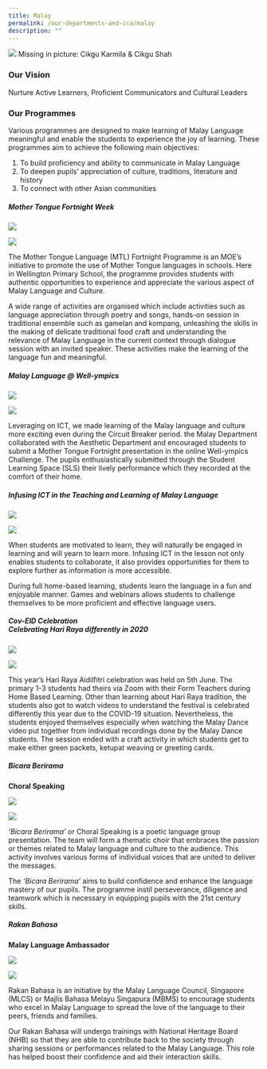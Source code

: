 ```yaml
---
title: Malay
permalink: /our-departments-and-cca/malay
description: ""
---
```

![](/images/malay%20language%20department%20i.png)
Missing in picture: Cikgu Karmila & Cikgu Shah

### Our Vision

Nurture Active Learners, Proficient Communicators and Cultural Leaders

### Our Programmes

Various programmes are designed to make learning of Malay Language meaningful and enable the students to experience the joy of learning. These programmes aim to achieve the following main objectives:
1. To build proficiency and ability to communicate in Malay Language
2. To deepen pupils’ appreciation of culture, traditions, literature and history
3. To connect with other Asian communities

##### Mother Tongue Fortnight Week
![](/images/pasted%20image%200.png)

![](/images/pasted%20image%200%20(1).png)

The Mother Tongue Language (MTL) Fortnight Programme is an MOE’s initiative to promote the use of Mother Tongue languages in schools. Here in Wellington Primary School, the programme provides students with authentic opportunities to experience and appreciate the various aspect of Malay Language and Culture. 

A wide range of activities are organised which include activities such as language appreciation through poetry and songs, hands-on session in traditional ensemble such as gamelan and kompang, unleashing the skills in the making of delicate traditional food craft and understanding the relevance of Malay Language in the current context through dialogue session with an invited speaker. These activities make the learning of the language fun and meaningful.

##### Malay Language @ Well-ympics
![](/images/pasted%20image%200%20(2).png)

![](/images/pasted%20image%200%20(3).png)

Leveraging on ICT, we made learning of the Malay language and culture more exciting even during the Circuit Breaker period. the Malay Department collaborated with the Aesthetic Department and encouraged students to submit a Mother Tongue Fortnight presentation in the online Well-ympics Challenge. The pupils enthusiastically submitted through the Student Learning Space (SLS) their lively performance which they recorded at the comfort of their home.

##### Infusing ICT in the Teaching and Learning of Malay Language

![](/images/Adjustments.jpg)

![](/images/deck.png)

When students are motivated to learn, they will naturally be engaged in learning and will yearn to learn more. Infusing ICT in the lesson not only enables students to collaborate, it also provides opportunities for them to explore further as information is more accessible.  

During full home-based learning, students learn the language in a fun and enjoyable manner. Games and webinars allows students to challenge themselves to be more proficient and effective language users.  

##### Cov-EID Celebration <br> Celebrating Hari Raya differently in 2020

![](/images/pasted%20image%200%20(4).png)

![](/images/pasted%20image%200%20(5).png)

This year’s Hari Raya Aidilfitri celebration was held on 5th June. The primary 1-3 students had theirs via Zoom with their Form Teachers during Home Based Learning. Other than learning about Hari Raya tradition, the students also got to watch videos to understand the festival is celebrated differently this year due to the COVID-19 situation. Nevertheless, the students enjoyed themselves especially when watching the Malay Dance video put together from individual recordings done by the Malay Dance students. The session ended with a craft activity in which students get to make either green packets, ketupat weaving or greeting cards. 

##### *Bicara Berirama*  
**Choral Speaking**

![](/images/Picture1.jpg)

![](/images/IMG_5096.jpg)

*‘Bicara Berirama’* or Choral Speaking is a poetic language group presentation. The team will form a thematic choir that embraces the passion or themes related to Malay language and culture to the audience. This activity involves various forms of individual voices that are united to deliver the messages.

The *‘Bicara Berirama’* aims to build confidence and enhance the language mastery of our pupils. The programme instil perseverance, diligence and teamwork which is necessary in equipping pupils with the 21st century skills.

##### Rakan Bahasa
**Malay Language Ambassador**

![](/images/PHOTO-2019-09-07-13-39-35.jpg)

![](/images/PHOTO-2019-09-07-11-56-44.jpg)

Rakan Bahasa is an initiative by the Malay Language Council, Singapore (MLCS) or Majlis Bahasa Melayu Singapura (MBMS) to encourage students who excel in Malay Language to spread the love of the language to their peers, friends and families.

Our Rakan Bahasa will undergo trainings with National Heritage Board (NHB) so that they are able to contribute back to the society through sharing sessions or performances related to the Malay Language. This role has helped boost their confidence and aid their interaction skills.